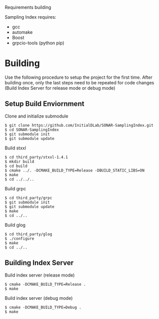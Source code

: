 Requirements building

Sampling Index requires:
* gcc
* automake
* Boost
* grpcio-tools (python pip)

# Building

Use the following procedure to setup the project for the first time.
After building once, only the last steps need to be repeated for
code changes (Build Index Server for release mode or debug mode)

## Setup Build Enviornment

Clone and initialize submodule

    $ git clone https://github.com/InitialDLab/SONAR-SamplingIndex.git
    $ cd SONAR-SamplingIndex
    $ git submodule init
    $ git submodule update
    
Build stxxl

    $ cd third_party/stxxl-1.4.1
    $ mkdir build
    $ cd build
    $ cmake ../. -DCMAKE_BUILD_TYPE=Release -DBUILD_STATIC_LIBS=ON
    $ make
    $ cd ../../..
    
Build grpc

    $ cd third_party/grpc
    $ git submodule init
    $ git submodule update
    $ make
    $ cd ../..
   
Build glog

    $ cd third_party/glog
    $ ./configure
    $ make
    $ cd ../..
    
    
## Building Index Server

Build index server (release mode)

    $ cmake -DCMAKE_BUILD_TYPE=Release .
    $ make

Build index server (debug mode)

    $ cmake -DCMAKE_BUILD_TYPE=Debug .
    $ make
